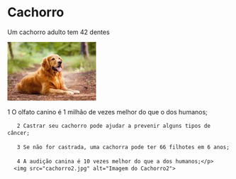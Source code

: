 <!DOCTYPE html>
<html lang="pt-br">
<head>
   <meta charset="UTF-8">
   <meta name="viewport" content="width=device-width, initial-scale=1.0">
   <title>teste</title>
   <link rel="stylesheet" href="style.css">
</head>
<body>
   <h1> Cachorro </h1>
   <P> Um cachorro adulto tem 42 dentes </P>
   <img src="cac" alt="Imagem do cac">
     <p>
       1 O olfato canino é 1 milhão de vezes melhor do que o dos humanos;

       2 Castrar seu cachorro pode ajudar a prevenir alguns tipos de câncer;

       3 Se não for castrada, uma cachorra pode ter 66 filhotes em 6 anos;

       4 A audição canina é 10 vezes melhor do que a dos humanos;</p>
      <img src="cachorro2.jpg" alt="Imagem do Cachorro2">
</body>
</html>

  
